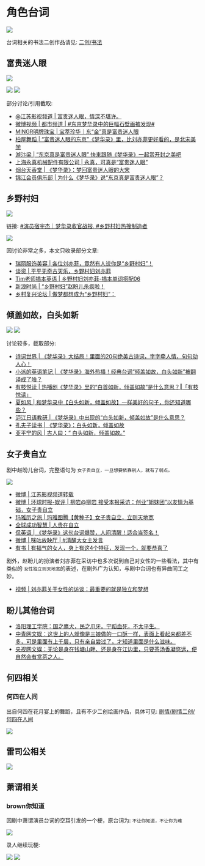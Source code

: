 # 角色台词

![](/image/discuss/lines/lines.jpg)

台词相关的书法二创作品请见: [二创/书法](/re-creation/calligraphy)




## 富贵迷人眼

![](/image/discuss/lines/dj-2.jpg)

![](/image/discuss/lines/dj-4.jpg)
![](/image/discuss/lines/dj-1.jpg)




部分讨论/引用截取:
* [@江苏影视频道 | 富贵迷人眼，情深不堪许。](https://weibo.com/1924697567/MdrdDDi8T)
* [微博视频 | 都市频道 | #东京梦华录中的巨幅石壁画被发现# ](https://m.weibo.cn/status/4818705173450077?sourceType=weixin&from=10C9595060&wm=9006_2001&featurecode=newtitle)
* [MINGR明牌珠宝 | 宝萃珍华｜东“金”真是富贵迷人眼](https://mp.weixin.qq.com/s/HU7-2AtdysTI6WpthF_knw)
* [柏屋舞蹈 | “富贵迷人眼的东京”《梦华录》里，比刘亦菲更好看的，是北宋美学](https://mp.weixin.qq.com/s/fjVUdqHvRSlwZ3DtqKnVPA)
* [游汴梁 | “东京真是富贵迷人眼” 快来跟随《梦华录》一起赏开封之美吧](https://mp.weixin.qq.com/s/N2QFxXYKrnv9QdzbNDudKg)
* [上海永真机械配件有限公司 | 永真，可真是“富贵迷人眼”](https://mp.weixin.qq.com/s/B8HH12Bklol3Hf6Iv8-w3Q)
* [烟台天香堂 | 《梦华录》：梦回富贵迷人眼的大宋](https://mp.weixin.qq.com/s/Nkz_PqoznWbauCEUtmWqVw)
* [锦江会员俱乐部 | 为什么《梦华录》说“东京真是富贵迷人眼”？](https://mp.weixin.qq.com/s/T-px4pYBjftmeQZbxy9leA)

## 乡野村妇

![](/image/discuss/lines/xycf.jpg)

链接: [#演员宿宇杰｜梦华录收官战报, #乡野村妇热搜制造者](https://weibo.com/1270659334/LBo6erkIR)

![](/image/discuss/lines/xy-2.jpg)


因讨论非常之多，本文只收录部分文章:

* [瑞丽服饰美容 | 各位刘亦菲，竟然有人说你是“乡野村妇”！](https://mp.weixin.qq.com/s/4UD7pGnEtT6c8S4e9-UzNA)
* [谈资 | 平平无奇古天乐，乡野村妇刘亦菲](https://mp.weixin.qq.com/s/epgTjvxpmXHPnaid_slPRQ)
* [Tim老师插本英语 | 乡野村妇刘亦菲-插本单词搭配06](https://mp.weixin.qq.com/s/B92H-a4OorxAuvhErzrUvQ)
* [新浪时尚 | “乡野村妇”赵盼儿杀疯啦！](https://mp.weixin.qq.com/s/L6BHg3innjWqK0l6zRKlWw)
* [乡村复兴论坛 | 做梦都想成为“乡野村妇”：](https://mp.weixin.qq.com/s/ZQdkG6ejPlsR4l76mUNsXg)





## 倾盖如故，白头如新

![](/image/discuss/lines/qg.jpg)
![](/image/discuss/lines/bt.jpg)


讨论较多，截取部分:

* [诗词世界 | 《梦华录》大结局！里面的20句绝美古诗词，字字牵人情，句句动人心！](https://mp.weixin.qq.com/s/C4QnH0ppcUIyf8r9DhD6CQ)
* [小派的英语笔记 | 《梦华录》海外热播！经典台词“倾盖如故，白头如新”被翻译成了啥？](https://mp.weixin.qq.com/s/ldczxMdpSEfp8_bMgL7p1w)
* [有枝悦读 | 热播剧《梦华录》里的“白首如新，倾盖如故”是什么意思？‖「有枝悦读」](https://mp.weixin.qq.com/s/al0K3xH6v2iGYD_E1eHAnw)
* [夏如风 | 和梦华录中【白头如新，倾盖如故】一样美好的句子，你还知道哪些？](https://mp.weixin.qq.com/s/IJvXtxSTgbJO8gB4gUe8tA)
* [沪江日语教研 | 《梦华录》中出现的“白头如新，倾盖如故”是什么意思？](https://mp.weixin.qq.com/s/pKHMzjHfu1_8PNkqzRHR1Q)
* [孔夫子读书 | 《梦华录》：白头如新，倾盖如故](https://mp.weixin.qq.com/s/yg0Ew2fgQXQiQjbSHbN64g)
* [亚平宁的风 | 古人曰：“ 白头如新，倾盖如故。”](https://mp.weixin.qq.com/s/QRYNiBH9Kkl6DQzjL7Q7_g)


## 女子贵自立
剧中赵盼儿台词，完整语句为 `女子贵自立，一旦想要依靠别人，就有了弱点。`

![](/image/discuss/lines/zili.jpg)

* [微博 | 江苏影视频道转载](https://share.api.weibo.cn/share/344614458,4830229112292200.html?weibo_id=4830229112292200)
* [微博 | 环球时报-娱评 | 柳岩@柳岩 接受本报采访：创业“姐妹团”以友情为基础，女子贵自立](https://share.api.weibo.cn/share/344615027,4778032769009723.html?weibo_id=4778032769009723)
* [玛雅历之旅 | 玛雅图腾【黄种子】女子贵自立，立则天地宽](https://mp.weixin.qq.com/s/uh1HLCW_IIkXH1kYzxVWBQ)
* [全球成功智慧 | 人贵在自立](https://mp.weixin.qq.com/s/ZQBzqPCWzb6geNZ5xa2zqg)
* [侃英语 | 《梦华录》这句台词爆赞，人间清醒！适合当签名！](https://mp.weixin.qq.com/s/kNWzBfIggfh0yzizdMzByA)
* [微博 | 咪咕放映厅 | #清醒大女主发言](https://share.api.weibo.cn/share/344615265,4829616928197735.html?weibo_id=4829616928197735)
* [有书 | 有福气的女人，身上有这4个特征，发现一个，就要恭喜了](https://mp.weixin.qq.com/s/KkDYV85leYZwpMPQxDF5IQ)


剧外，赵盼儿的扮演者刘亦菲在采访中也多次说到自己对女性的一些看法，其中有类似的 `女性独立则天地宽`的表述，在剧外广为认知，与剧中台词也有异曲同工之妙。

* [视频 | 刘亦菲关于女性的访谈：最重要的就是独立和梦想](https://www.bilibili.com/video/BV1Ru411D7mN/?share_source=copy_web&vd_source=f736773e8cd672da4192a42087bfe36c)

## 盼儿其他台词

* [洛阳理工学院：国之鹰犬，民之爪牙。宁蹈血死，不太平生。](https://m.weibo.cn/status/4819396441408790)
* [中青网文娱：这世上的人就像是三娘做的一口酥一样，表面上看起来都差不多，可是里面有上千层，只有亲自尝过了，才知道里面是什么滋味。](https://m.weibo.cn/status/4803951705195028)
* [央视网文娱：无论是身在钱塘山畔、还是身在江边里，只要茶汤香凝悠远，便自然会有赏茶之人。](https://m.weibo.cn/status/4787795245928945)


## 何四相关


### 何四在人间

出自何四在花月宴上的舞蹈，且有不少二创绘画作品，具体可见: [剧情/剧情二创/何四在人间](/scenario/re-creation.html#何四在人间)

![](/image/team/role/hesi5-min.jpg)

## 雷司公相关

![](/image/discuss/lines/lsg.jpg)


## 萧谓相关

### brown你知道

因剧中萧谓演员台词的空耳引发的一个梗，原台词为: `不让你知道，不让你为难`

![](/image/discuss/lines/brown-zhuzhu.jpg)

录人继续玩梗:

![](/image/discuss/lines/brown-1.jpg)
![](/image/discuss/lines/brown-2.jpg)
